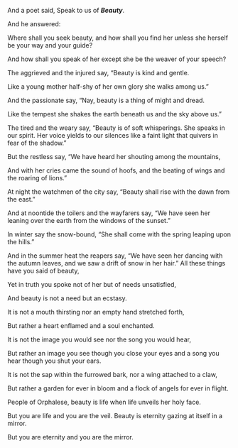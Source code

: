 And a poet said, Speak to us of **_Beauty_**.

And he answered:

Where shall you seek beauty, and how shall you find her unless she herself be your way and your guide?

And how shall you speak of her except she be the weaver of your speech?

The aggrieved and the injured say, “Beauty is kind and gentle.

Like a young mother half-shy of her own glory she walks among us.”

And the passionate say, “Nay, beauty is a thing of might and dread.

Like the tempest she shakes the earth beneath us and the sky above us.”

The tired and the weary say, “Beauty is of soft whisperings. She speaks in our spirit. Her voice yields to our silences like a faint light that quivers in fear of the shadow.”

But the restless say, “We have heard her shouting among the mountains,

And with her cries came the sound of hoofs, and the beating of wings and the roaring of lions.”

At night the watchmen of the city say, “Beauty shall rise with the dawn from the east.”

And at noontide the toilers and the wayfarers say, “We have seen her leaning over the earth from the windows of the sunset.”

In winter say the snow-bound, “She shall come with the spring leaping upon the hills.”

And in the summer heat the reapers say, “We have seen her dancing with the autumn leaves, and we saw a drift of snow in her hair.” All these things have you said of beauty,

Yet in truth you spoke not of her but of needs unsatisfied,

And beauty is not a need but an ecstasy.

It is not a mouth thirsting nor an empty hand stretched forth,

But rather a heart enflamed and a soul enchanted.

It is not the image you would see nor the song you would hear,

But rather an image you see though you close your eyes and a song you hear though you shut your ears.

It is not the sap within the furrowed bark, nor a wing attached to a claw,

But rather a garden for ever in bloom and a flock of angels for ever in flight.

People of Orphalese, beauty is life when life unveils her holy face.

But you are life and you are the veil. Beauty is eternity gazing at itself in a mirror.

But you are eternity and you are the mirror.